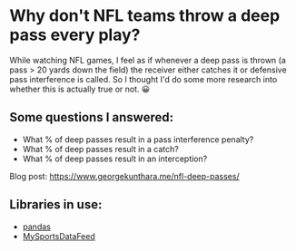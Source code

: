 # Why don't NFL teams throw a deep pass every play?

While watching NFL games, I feel as if whenever a deep pass is thrown (a pass > 20 yards down the field) the receiver either catches it or defensive pass interference is called. So I thought I'd do some more research into whether this is actually true or not. 😀

## Some questions I answered:

* What % of deep passes result in a pass interference penalty?
* What % of deep passes result in a catch? 
* What % of deep passes result in an interception? 

Blog post: https://www.georgekunthara.me/nfl-deep-passes/

## Libraries in use:

* [pandas](https://pandas.pydata.org/)
* [MySportsDataFeed](https://github.com/MySportsFeeds/mysportsfeeds-python)
